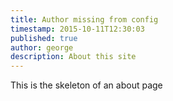 ```yaml
---
title: Author missing from config
timestamp: 2015-10-11T12:30:03
published: true
author: george
description: About this site
---
```


This is the skeleton of an about page
